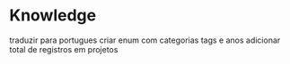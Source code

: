 # Knowledge

traduzir para portugues
criar enum com categorias tags e anos
adicionar total de registros em projetos
